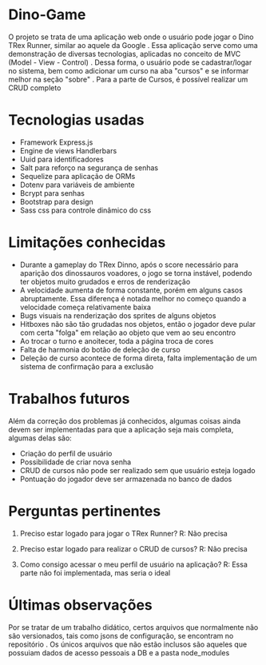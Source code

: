 # Dino-Game
O projeto se trata de uma aplicação web onde o usuário pode jogar o Dino TRex Runner, similar ao aquele da Google
. Essa aplicação serve como uma demonstração de diversas tecnologias, aplicadas no conceito de MVC (Model - View - Control)
. Dessa forma, o usuário pode se cadastrar/logar no sistema, bem como adicionar um curso na aba "cursos" e se informar melhor na seção "sobre"
. Para a parte de Cursos, é possível realizar um CRUD completo

# Tecnologias usadas
- Framework Express.js
- Engine de views Handlerbars
- Uuid para identificadores
- Salt para reforço na segurança de senhas
- Sequelize para aplicação de ORMs
- Dotenv para variáveis de ambiente
- Bcrypt para senhas
- Bootstrap para design
- Sass css para controle dinâmico do css
  
# Limitações conhecidas
- Durante a gameplay do TRex Dinno, após o score necessário para aparição dos dinossauros voadores, o jogo se torna instável, podendo ter objetos muito grudados e erros de renderização
- A velocidade aumenta de forma constante, porém em alguns casos abruptamente. Essa diferença é notada melhor no começo quando a velocidade começa relativamente baixa
- Bugs visuais na renderização dos sprites de alguns objetos
- Hitboxes não são tão grudadas nos objetos, então o jogador deve pular com certa "folga" em relação ao objeto que vem ao seu encontro
- Ao trocar o turno e anoitecer, toda a página troca de cores
- Falta de harmonia do botão de deleção de curso
- Deleção de curso acontece de forma direta, falta implementação de um sistema de confirmação para a exclusão

# Trabalhos futuros
Além da correção dos problemas já conhecidos, algumas coisas ainda devem ser implementadas para que a aplicação seja mais completa, algumas delas são:
- Criação do perfil de usuário
- Possibilidade de criar nova senha
- CRUD de cursos não pode ser realizado sem que usuário esteja logado
- Pontuação do jogador deve ser armazenada no banco de dados

# Perguntas pertinentes
1. Preciso estar logado para jogar o TRex Runner?
   R: Não precisa

2. Preciso estar logado para realizar o CRUD de cursos?
   R: Não precisa
   
3. Como consigo acessar o meu perfil de usuário na aplicação?
   R: Essa parte não foi implementada, mas seria o ideal
# Últimas observações

Por se tratar de um trabalho didático, certos arquivos que normalmente não são versionados, tais como jsons de configuração, se encontram no repositório
. Os únicos arquivos que não estão inclusos são aqueles que possuiam dados de acesso pessoais a DB e a pasta node_modules




